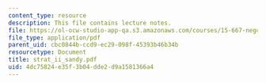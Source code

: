 ```yaml
---
content_type: resource
description: This file contains lecture notes.
file: https://ol-ocw-studio-app-qa.s3.amazonaws.com/courses/15-667-negotiation-and-conflict-management-spring-2001/4dc75824e35f3b04dde2d9a1581366a4_strat_ii_sandy.pdf
file_type: application/pdf
parent_uid: cbc0844b-ccd9-ec29-098f-45393b46b34b
resourcetype: Document
title: strat_ii_sandy.pdf
uid: 4dc75824-e35f-3b04-dde2-d9a1581366a4
---
```

